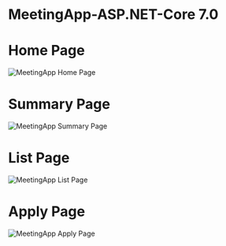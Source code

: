 # MeetingApp-ASP.NET-Core 7.0


# Home Page
![MeetingApp Home Page](https://github.com/ahmedfurkankoc/MeetingApp-ASP.NET-Core/assets/139684794/8ad90ffe-2fac-43c4-9aa3-a59adc5a634c)
# Summary Page
![MeetingApp Summary Page](https://github.com/ahmedfurkankoc/MeetingApp-ASP.NET-Core/assets/139684794/20cc9963-27a8-479d-94df-b00fad8dd59f)
# List Page
![MeetingApp List Page](https://github.com/ahmedfurkankoc/MeetingApp-ASP.NET-Core/assets/139684794/8bffd70e-2062-4bce-b5df-2c2a01b450c1)
# Apply Page
![MeetingApp Apply Page](https://github.com/ahmedfurkankoc/MeetingApp-ASP.NET-Core/assets/139684794/3888fa98-f480-4ed0-9178-4865e0289de5)


